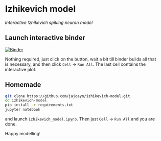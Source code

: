 # Izhikevich model
_Interactive Izhikevich spiking neuron model_

## Launch interactive binder
[![Binder](https://mybinder.org/badge_logo.svg)](https://mybinder.org/v2/gh/jajcayn/izhikevich-model/master?filepath=izhikevich_model.ipynb)

Nothing required, just click on the button, wait a bit till binder builds all that is necessary, and then click `Cell` -> `Run All`. The last cell contains the interactive plot.

## Homemade
```bash
git clone https://github.com/jajcayn/izhikevich-model.git
cd izhikevich-model
pip install -r requirements.txt
jupyter notebook
```
and launch `izhikevich_model.ipynb`. Then just `Cell` -> `Run All` and you are done.

Happy modelling!
